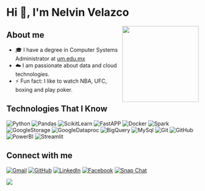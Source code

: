 <h1 align="Left">Hi 👋, I'm Nelvin Velazco</h1>

<picture> <img align="right" src="https://github.com/7oSkaaa/7oSkaaa/blob/main/Images/Right_Side.gif?raw=true" width = 200px></picture>

## About me
- 🎓 I have a degree in Computer Systems Administrator at [um.edu.mx](https://www.um.edu.mx/)
- ☁️ I am passionate about data and cloud technologies.
- ⚡ Fun fact: I like to watch NBA, UFC, boxing and play poker.

## Technologies That I Know
<p>
<img alt="Python" src="https://img.shields.io/badge/-Python-FEC111?logo=python&logoColor=white&style=flat"/>
<img alt="Pandas" src="https://img.shields.io/badge/-Pandas-FEC111?logo=pandas&logoColor=white&style=flat"/>
<img alt="ScikitLearn" src="https://img.shields.io/badge/-Scikit Learn-FEC111?logo=scikitlearn&logoColor=white&style=flat"/>
<img alt="FastAPP" src="https://img.shields.io/badge/-FastAPI-569A31?logo=fastapi&logoColor=white&style=flat"/>
<img alt="Docker" src="https://img.shields.io/badge/-Docker-61DAFB?logo=docker&logoColor=white&style=flat" />
<img alt="Spark" src="https://img.shields.io/badge/-Spark-F2C811?logo=apachespark&logoColor=white&style=flat"/>
<img alt="GoogleStorage" src="https://img.shields.io/badge/-Google%20Cloud%20Storage-8DD6F9?logo=googlecloudstorage&logoColor=white&style=flat"/>
<img alt="GoogleDataproc" src="https://img.shields.io/badge/-Google DataProc-8DD6F9?logo=googledataproc&logoColor=white&style=flat"/>
<img alt="BigQuery" src="https://img.shields.io/badge/-Google%20BigQuery-AECBFA?logo=googlebigquery&logoColor=white&style=flat"/>
<img alt="MySql" src="https://img.shields.io/badge/-MySQL-FFBB00?logo=mysql&logoColor=white&style=flat"/>
<img alt="Git" src="https://img.shields.io/badge/-Git-DB3729?logo=git&logoColor=white&style=flat"/>
<img alt="GitHub" src="https://img.shields.io/badge/-GitHub-5C5543?logo=github&logoColor=white&style=flat"/>
<img alt="PowerBI" src="https://img.shields.io/badge/-PowerBI-F2C811?logo=powerbi&logoColor=white&style=flat"/>
<img alt="Streamlit" src="https://img.shields.io/badge/-Streamlit-FF4B4B?logo=streamlit&logoColor=white&style=flat"/>
</p>

## Connect with me

<p align="Left">
	<a href="mailto:nelvinvelazco@gmail.com"><img img src="https://img.shields.io/badge/gmail-%23EA4335.svg?style=plastic&logo=gmail&logoColor=white" alt="Gmail"/></a>
	<a href="https://github.com/nelvinvelazco"><img src="https://img.shields.io/badge/github-%23181717.svg?style=plastic&logo=github&logoColor=white" alt="GitHub"/></a>
	<a href="https://www.linkedin.com/in/nelvinvelazco/"><img src="https://img.shields.io/badge/linkedin-%230A66C2.svg?style=plastic&logo=linkedin&logoColor=white" alt="LinkedIn"/></a>
	<a href="https://www.facebook.com/nelvinvelazco"><img src="https://img.shields.io/badge/facebook-%231877F2.svg?style=plastic&logo=facebook&logoColor=white" alt="Facebook"/></a>
	<a href="https://x.com/@nelvinvelazco"><img src="https://img.shields.io/badge/X-%23181717.svg?style=plastic&logo=x&logoColor=black" alt="Snap Chat"/></a>
</p>

<img align="center" src="https://github-readme-stats.vercel.app/api?username=nelvinvelazco&show_icons=true&locale=en&bg_color=0d1117&text_color=ffffff&repo=convoychat" />
